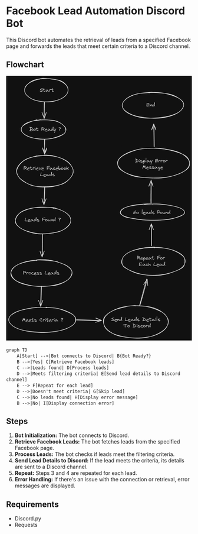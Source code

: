 # Facebook Lead Automation Discord Bot

This Discord bot automates the retrieval of leads from a specified Facebook page and forwards the leads that meet certain criteria to a Discord channel.

## Flowchart

![Flowchart](https://github.com/pratikrk/FB_Lead_Automation/blob/main/Flowchart.png)

```mermaid
graph TD
    A[Start] -->|Bot connects to Discord| B{Bot Ready?}
    B -->|Yes| C[Retrieve Facebook leads]
    C -->|Leads found| D[Process leads]
    D -->|Meets filtering criteria| E[Send lead details to Discord channel]
    E --> F[Repeat for each lead]
    D -->|Doesn't meet criteria| G[Skip lead]
    C -->|No leads found| H[Display error message]
    B -->|No| I[Display connection error]
```

## Steps
1. **Bot Initialization:** The bot connects to Discord.
2. **Retrieve Facebook Leads:** The bot fetches leads from the specified Facebook page.
3. **Process Leads:** The bot checks if leads meet the filtering criteria.
4. **Send Lead Details to Discord:** If the lead meets the criteria, its details are sent to a Discord channel.
5. **Repeat:** Steps 3 and 4 are repeated for each lead.
6. **Error Handling:** If there's an issue with the connection or retrieval, error messages are displayed.

## Requirements
- Discord.py
- Requests

